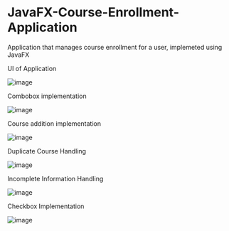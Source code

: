 # JavaFX-Course-Enrollment-Application
Application that manages course enrollment for a user, implemeted using JavaFX

UI of Application


![image](https://github.com/Tan28-art/JavaFX-Course-Enrollment-Application/assets/74447173/80870a4a-373b-4af1-a4d4-802b41e92926)

Combobox implementation


![image](https://github.com/Tan28-art/JavaFX-Course-Enrollment-Application/assets/74447173/ff246305-6cd5-41c6-8532-448207ecd30f)

Course addition implementation


![image](https://github.com/Tan28-art/JavaFX-Course-Enrollment-Application/assets/74447173/6c905639-a0b6-4631-941e-2ad0ddd31762)

Duplicate Course Handling


![image](https://github.com/Tan28-art/JavaFX-Course-Enrollment-Application/assets/74447173/74844380-1349-4c12-ab9f-45d99936a4d6)

Incomplete Information Handling


![image](https://github.com/Tan28-art/JavaFX-Course-Enrollment-Application/assets/74447173/9227e646-ca3a-44a9-8349-954900b9f8d7)

Checkbox Implementation


![image](https://github.com/Tan28-art/JavaFX-Course-Enrollment-Application/assets/74447173/1d931491-f1a9-4914-b09d-e1bd85c7ce75)
